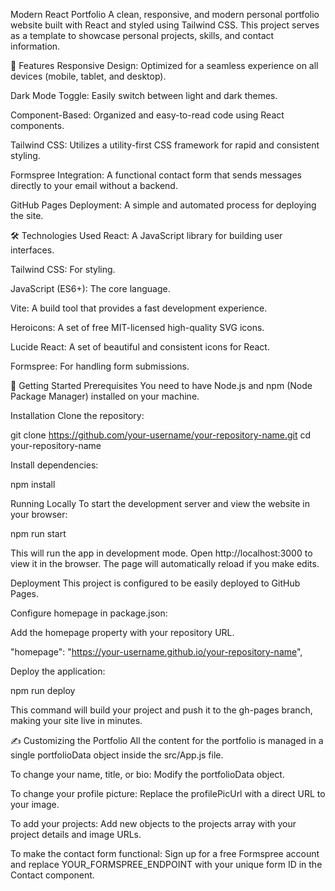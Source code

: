 Modern React Portfolio
A clean, responsive, and modern personal portfolio website built with React and styled using Tailwind CSS. This project serves as a template to showcase personal projects, skills, and contact information.

🚀 Features
Responsive Design: Optimized for a seamless experience on all devices (mobile, tablet, and desktop).

Dark Mode Toggle: Easily switch between light and dark themes.

Component-Based: Organized and easy-to-read code using React components.

Tailwind CSS: Utilizes a utility-first CSS framework for rapid and consistent styling.

Formspree Integration: A functional contact form that sends messages directly to your email without a backend.

GitHub Pages Deployment: A simple and automated process for deploying the site.

🛠️ Technologies Used
React: A JavaScript library for building user interfaces.

Tailwind CSS: For styling.

JavaScript (ES6+): The core language.

Vite: A build tool that provides a fast development experience.

Heroicons: A set of free MIT-licensed high-quality SVG icons.

Lucide React: A set of beautiful and consistent icons for React.

Formspree: For handling form submissions.

🏁 Getting Started
Prerequisites
You need to have Node.js and npm (Node Package Manager) installed on your machine.

Installation
Clone the repository:

git clone https://github.com/your-username/your-repository-name.git
cd your-repository-name

Install dependencies:

npm install

Running Locally
To start the development server and view the website in your browser:

npm run start

This will run the app in development mode. Open http://localhost:3000 to view it in the browser. The page will automatically reload if you make edits.

Deployment
This project is configured to be easily deployed to GitHub Pages.

Configure homepage in package.json:

Add the homepage property with your repository URL.

"homepage": "https://your-username.github.io/your-repository-name",

Deploy the application:

npm run deploy

This command will build your project and push it to the gh-pages branch, making your site live in minutes.

✍️ Customizing the Portfolio
All the content for the portfolio is managed in a single portfolioData object inside the src/App.js file.

To change your name, title, or bio: Modify the portfolioData object.

To change your profile picture: Replace the profilePicUrl with a direct URL to your image.

To add your projects: Add new objects to the projects array with your project details and image URLs.

To make the contact form functional: Sign up for a free Formspree account and replace YOUR_FORMSPREE_ENDPOINT with your unique form ID in the Contact component.